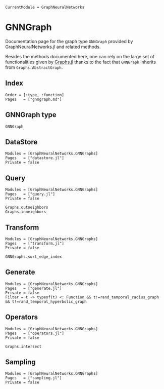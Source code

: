 ```@meta
CurrentModule = GraphNeuralNetworks
```

# GNNGraph

Documentation page for the graph type `GNNGraph` provided by GraphNeuralNetworks.jl and related methods. 

Besides the methods documented here, one can rely on the large set of functionalities
given by [Graphs.jl](https://github.com/JuliaGraphs/Graphs.jl) thanks to the fact
that `GNNGraph` inherits from `Graphs.AbstractGraph`.

## Index 

```@index
Order = [:type, :function]
Pages   = ["gnngraph.md"]
```

## GNNGraph type

```@docs
GNNGraph
```

## DataStore

```@autodocs
Modules = [GraphNeuralNetworks.GNNGraphs]
Pages   = ["datastore.jl"]
Private = false
```

## Query

```@autodocs
Modules = [GraphNeuralNetworks.GNNGraphs]
Pages   = ["query.jl"]
Private = false
```

```@docs
Graphs.outneighbors
Graphs.inneighbors
```

## Transform

```@autodocs
Modules = [GraphNeuralNetworks.GNNGraphs]
Pages   = ["transform.jl"]
Private = false
```

```@docs
GNNGraphs.sort_edge_index
``` 

## Generate

```@autodocs
Modules = [GraphNeuralNetworks.GNNGraphs]
Pages   = ["generate.jl"]
Private = false
Filter = t -> typeof(t) <: Function && t!=rand_temporal_radius_graph && t!=rand_temporal_hyperbolic_graph

```

## Operators

```@autodocs
Modules = [GraphNeuralNetworks.GNNGraphs]
Pages   = ["operators.jl"]
Private = false
```

```@docs
Graphs.intersect
```

## Sampling 

```@autodocs
Modules = [GraphNeuralNetworks.GNNGraphs]
Pages   = ["sampling.jl"]
Private = false
```
